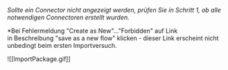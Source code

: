 *Sollte ein Connector nicht angezeigt werden, prüfen Sie in Schritt 1, ob alle notwendigen Connectoren erstellt wurden.*
    
*Bei Fehlermeldung "Create as New"…"Forbidden" auf Link in Beschreibung "save as a new flow" klicken - dieser Link erscheint nicht unbedingt beim ersten Importversuch.

![[ImportPackage.gif]]